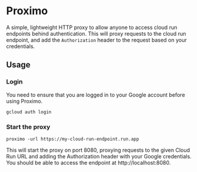 # Proximo

A simple, lightweight HTTP proxy to allow anyone to access cloud run endpoints behind authentication. This will proxy 
requests to the cloud run endpoint, and add the `Authorization` header to the request based on your credentials.

## Usage

### Login

You need to ensure that you are logged in to your Google account before using Proximo.

```shell
gcloud auth login
```

### Start the proxy

```shell
proximo -url https://my-cloud-run-endpoint.run.app
```

This will start the proxy on port 8080, proxying requests to the given Cloud Run URL and adding the Authorization 
header with your Google credentials. You should be able to access the endpoint at http://localhost:8080.
